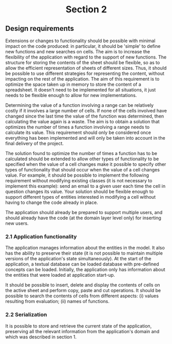 # <p align="center">Section 2</p>


## Design requirements
Extensions or changes to functionality should be possible with minimal impact on the code produced: in particular, it should be 'simple' to define new functions and new searches on cells. The aim is to increase the flexibility of the application with regard to the support of new functions.
The structure for storing the contents of the sheet should be flexible, so as to allow the efficient representation of sheets of different sizes. Thus, it should be possible to use different strategies for representing the content, without impacting on the rest of the application.
The aim of this requirement is to optimize the space taken up in memory to store the content of a spreadsheet. It doesn't need to be implemented for all situations, it just needs to be flexible enough to allow for new implementations.

Determining the value of a function involving a range can be relatively costly if it involves a large number of cells.
If none of the cells involved have changed since the last time the value of the function was determined, then calculating the value again is a waste. The aim is to obtain a solution that optimizes the number of times a function involving a range needs to calculate its value. This requirement should only be considered once everything has been implemented and will only be taken into account in the final delivery of the project.

The solution found to optimize the number of times a function has to be calculated should be extended to allow other types of functionality to be specified when the value of a cell changes make it possible to specify other types of functionality that should occur when the value of a cell changes value. For example, it should be possible to implement the following requirement without modifying existing classes (it is not necessary to implement this example): send an email to a given user each time the cell in question changes its value. Your solution should be flexible enough to support different types of entities interested in modifying a cell without having to change the code already in place. 

The application should already be prepared to support multiple users, and should already have the code (at the domain layer level only) for inserting new users.

### 2.1 Application functionality

The application manages information about the entities in the model. It also has the ability to preserve their state (it is not possible to maintain multiple versions of the application's state simultaneously).
At the start of the application, a textual database can be loaded database with pre-defined concepts can be loaded. Initially, the application only has information about the entities that were loaded at application start-up. 

It should be possible to insert, delete and display the contents of cells on the active sheet and perform copy, paste and cut operations.
It should be possible to search the contents of cells from different aspects: (i) values resulting from evaluation; (ii) names of functions.

### 2.2 Serialization
It is possible to store and retrieve the current state of the application, preserving all the relevant information from the application's domain and which was described in section 1.
